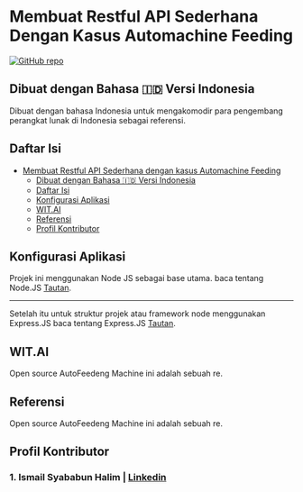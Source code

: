 <!-- # Simple Restful API Automachine Feeding Node JS Express WIT.AI -->
# Membuat Restful API Sederhana Dengan Kasus Automachine Feeding
[![GitHub repo](https://img.shields.io/badge/Repo-GitHub-yellow.svg)](https://github.com/selaluimbang/restfulapi-node-witai-autofeeding)

## Dibuat dengan Bahasa 🇮🇩 Versi Indonesia

Dibuat dengan bahasa Indonesia untuk mengakomodir para pengembang perangkat lunak di Indonesia sebagai referensi.

## Daftar Isi
- [Membuat Restful API Sederhana dengan kasus Automachine Feeding](#membuat-restful-aPI-sederhana-dengan-kasus-automachine-feeding)
    - [Dibuat dengan Bahasa 🇮🇩 Versi Indonesia](#dibuat-dengan-bahasa-id-versi-indonesia)
    - [Daftar Isi](#daftar-isi)
    - [Konfigurasi Aplikasi](#konfigurasi-aplikasi)
    - [WIT.AI](#wit-ai)
    - [Referensi](#referensi)
    - [Profil Kontributor](#profil-kontributor)

## Konfigurasi Aplikasi
Projek ini menggunakan Node JS sebagai base utama.
baca tentang Node.JS [Tautan](https://nodejs.org/en/).
____
Setelah itu untuk struktur projek atau framework node menggunakan Express.JS
baca tentang Express.JS [Tautan](https://expressjs.com/).

## WIT.AI
Open source AutoFeedeng Machine ini adalah sebuah re.

## Referensi
Open source AutoFeedeng Machine ini adalah sebuah re.

## Profil Kontributor
 ### 1. Ismail Syababun Halim | [Linkedin](https://id.linkedin.com/in/ismail-syababun-halim-317003a3)